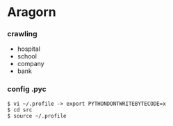 # Aragorn

### crawling

* hospital
* school
* company
* bank

### config .pyc

	$ vi ~/.profile -> export PYTHONDONTWRITEBYTECODE=x
	$ cd src
	$ source ~/.profile
